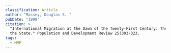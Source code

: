 ```yaml
---
classification: Article
author: "Massey, Douglas S. "
pubDate: "1999"
citation: >
  "International Migration at the Dawn of the Twenty-First Century: The Role of
  the State." Population and Development Review 25(303-323.
tags:
  - MMP
---
```

